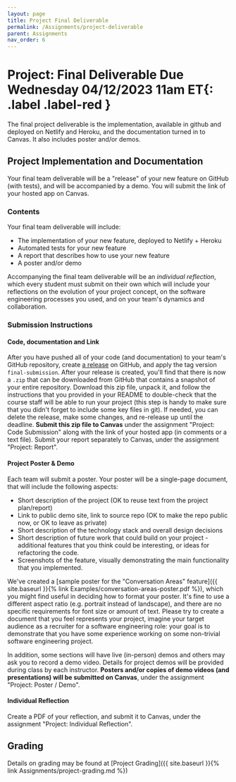 ```yaml
---
layout: page
title: Project Final Deliverable
permalink: /Assignments/project-deliverable
parent: Assignments
nav_order: 6
---
```

# Project: Final Deliverable **Due Wednesday 04/12/2023 11am ET**{: .label .label-red }
The final project deliverable is the implementation, available in github and deployed on Netlify and Heroku, and the documentation turned in to Canvas. It also includes poster and/or demos.

## Project Implementation and Documentation
Your final team deliverable will be a "release" of your new feature on GitHub (with tests), and will be accompanied by a demo. You will submit the link of your hosted app on Canvas.

### Contents

Your final team deliverable will include:
* The implementation of your new feature, deployed to Netlify + Heroku
* Automated tests for your new feature
* A report that describes how to use your new feature
* A poster and/or demo
    
Accompanying the final team deliverable will be an *individual reflection*, which every student must submit on their own which will include your reflections on the evolution of your project concept, on the software engineering processes you used, and on your team's dynamics and collaboration.


### Submission Instructions

#### Code, documentation and Link
 After you have pushed all of your code (and documentation) to your team's GitHub repository, create [a release](https://docs.github.com/en/free-pro-team@latest/github/administering-a-repository/managing-releases-in-a-repository) on GitHub, and apply the tag version `final-submission`. After your release is created, you'll find that there is now a `.zip` that can be downloaded from GitHub that contains a snapshot of your entire repository. Download this zip file, unpack it, and follow the instructions that you provided in your README to double-check that the course staff will be able to run your project (this step is handy to make sure that you didn't forget to include some key files in git). If needed, you can delete the release, make some changes, and re-release up until the deadline. **Submit this zip file to Canvas** under the assignment "Project: Code Submission" along with the link of your hosted app (in comments or a text file). Submit your report separately to Canvas, under the assignment "Project: Report".

#### Project Poster & Demo
Each team will submit a poster. Your poster will be a single-page document, that will include the following aspects:

* Short description of the project (OK to reuse text from the project plan/report)
* Link to public demo site, link to source repo (OK to make the repo public now, or OK to leave as private)
* Short description of the technology stack and overall design decisions
* Short description of future work that could build on your project - additional features that you think could be interesting, or ideas for refactoring the code.
* Screenshots of the feature, visually demonstrating the main functionality that you implemented.

We've created a [sample poster for the "Conversation Areas" feature]({{ site.baseurl }}{% link Examples/conversation-areas-poster.pdf %}), which you might find useful in deciding how to format your poster. It's fine to use a different aspect ratio (e.g. portrait instead of landscape), and there are no specific requirements for font size or amount of text. Please try to create a document that you feel represents your project, imagine your target audience as a recruiter for a software engineering role: your goal is to demonstrate that you have some experience working on some non-trivial software engineering project.

In addition, some sections will have live (in-person) demos and others may ask you to record a demo video. Details for project demos will be provided during class by each instructor. **Posters and/or copies of demo videos (and presentations) will be submitted on Canvas**, under the assignment "Project: Poster / Demo".
 
#### Individual Reflection
Create a PDF of your reflection, and submit it to Canvas, under the assignment "Project: Individual Reflection". 

## Grading

Details on grading may be found at [Project Grading]({{ site.baseurl }}{% link Assignments/project-grading.md %})
